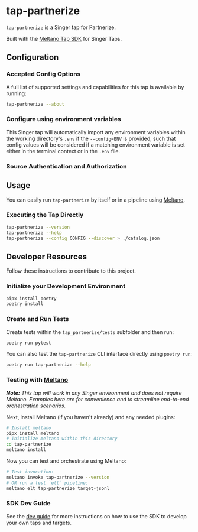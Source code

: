 # tap-partnerize

`tap-partnerize` is a Singer tap for Partnerize.

Built with the [Meltano Tap SDK](https://sdk.meltano.com) for Singer Taps.

<!--

Developer TODO: Update the below as needed to correctly describe the install procedure. For instance, if you do not have a PyPi repo, or if you want users to directly install from your git repo, you can modify this step as appropriate.

## Installation

Install from PyPi:

```bash
pipx install tap-partnerize
```

Install from GitHub:

```bash
pipx install git+https://github.com/ORG_NAME/tap-partnerize.git@main
```

-->

## Configuration

### Accepted Config Options

<!--
Developer TODO: Provide a list of config options accepted by the tap.

This section can be created by copy-pasting the CLI output from:

```
tap-partnerize --about --format=markdown
```
-->

A full list of supported settings and capabilities for this
tap is available by running:

```bash
tap-partnerize --about
```

### Configure using environment variables

This Singer tap will automatically import any environment variables within the working directory's
`.env` if the `--config=ENV` is provided, such that config values will be considered if a matching
environment variable is set either in the terminal context or in the `.env` file.

### Source Authentication and Authorization

<!--
Developer TODO: If your tap requires special access on the source system, or any special authentication requirements, provide those here.
-->

## Usage

You can easily run `tap-partnerize` by itself or in a pipeline using [Meltano](https://meltano.com/).

### Executing the Tap Directly

```bash
tap-partnerize --version
tap-partnerize --help
tap-partnerize --config CONFIG --discover > ./catalog.json
```

## Developer Resources

Follow these instructions to contribute to this project.

### Initialize your Development Environment

```bash
pipx install poetry
poetry install
```

### Create and Run Tests

Create tests within the `tap_partnerize/tests` subfolder and
  then run:

```bash
poetry run pytest
```

You can also test the `tap-partnerize` CLI interface directly using `poetry run`:

```bash
poetry run tap-partnerize --help
```

### Testing with [Meltano](https://www.meltano.com)

_**Note:** This tap will work in any Singer environment and does not require Meltano.
Examples here are for convenience and to streamline end-to-end orchestration scenarios._

<!--
Developer TODO:
Your project comes with a custom `meltano.yml` project file already created. Open the `meltano.yml` and follow any "TODO" items listed in
the file.
-->

Next, install Meltano (if you haven't already) and any needed plugins:

```bash
# Install meltano
pipx install meltano
# Initialize meltano within this directory
cd tap-partnerize
meltano install
```

Now you can test and orchestrate using Meltano:

```bash
# Test invocation:
meltano invoke tap-partnerize --version
# OR run a test `elt` pipeline:
meltano elt tap-partnerize target-jsonl
```

### SDK Dev Guide

See the [dev guide](https://sdk.meltano.com/en/latest/dev_guide.html) for more instructions on how to use the SDK to
develop your own taps and targets.
